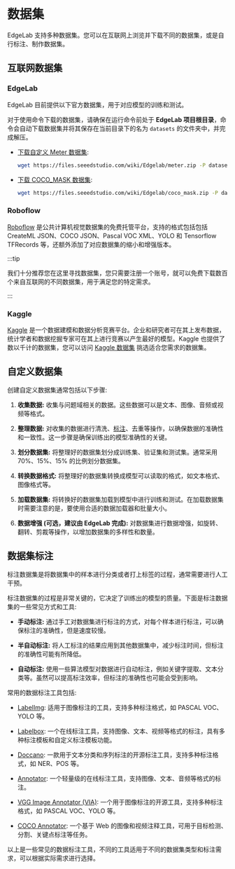 # 数据集

EdgeLab 支持多种数据集。您可以在互联网上浏览并下载不同的数据集，或是自行标注、制作数据集。

## 互联网数据集

### EdgeLab

EdgeLab 目前提供以下官方数据集，用于对应模型的训练和测试。

对于使用命令下载的数据集，请确保在运行命令前处于 **EdgeLab 项目根目录**，命令会自动下载数据集并将其保存在当前目录下的名为 `datasets` 的文件夹中，并完成解压。

- [下载自定义 Meter 数据集](https://files.seeedstudio.com/wiki/Edgelab/meter.zip):

  ```sh
  wget https://files.seeedstudio.com/wiki/Edgelab/meter.zip -P datasets && unzip datasets/meter.zip -d datasets
  ```

- [下载 COCO_MASK 数据集](https://files.seeedstudio.com/wiki/Edgelab/coco_mask.zip):

  ```sh
  wget https://files.seeedstudio.com/wiki/Edgelab/coco_mask.zip -P datasets && unzip datasets/coco_mask.zip -d datasets
  ```

### Roboflow

[Roboflow](https://public.roboflow.com/) 是公共计算机视觉数据集的免费托管平台，支持的格式包括包括 CreateML JSON、COCO JSON、Pascal VOC XML、YOLO 和 Tensorflow TFRecords 等，还额外添加了对应数据集的缩小和增强版本。

:::tip

我们十分推荐您在这里寻找数据集，您只需要注册一个账号，就可以免费下载数百个来自互联网的不同数据集，用于满足您的特定需求。

:::

### Kaggle

[Kaggle](https://www.kaggle.com/) 是一个数据建模和数据分析竞赛平台。企业和研究者可在其上发布数据，统计学者和数据挖掘专家可在其上进行竞赛以产生最好的模型。Kaggle 也提供了数以千计的数据集，您可以访问 [Kaggle 数据集](https://www.kaggle.com/datasets) 挑选适合您需求的数据集。

## 自定义数据集

创建自定义数据集通常包括以下步骤:

1. **收集数据:** 收集与问题域相关的数据。这些数据可以是文本、图像、音频或视频等格式。

2. **整理数据:** 对收集的数据进行清洗、[标注](#%E6%95%B0%E6%8D%AE%E9%9B%86%E6%A0%87%E6%B3%A8)、去重等操作，以确保数据的准确性和一致性。这一步骤是确保训练出的模型准确性的关键。

3. **划分数据集:** 将整理好的数据集划分成训练集、验证集和测试集。通常采用 70%、15%、15% 的比例划分数据集。

4. **转换数据格式:** 将整理好的数据集转换成模型可以读取的格式，如文本格式、图像格式等。

5. **加载数据集:** 将转换好的数据集加载到模型中进行训练和测试。在加载数据集时需要注意的是，要使用合适的数据加载器和批量大小。

6. **数据增强 (可选，建议由 EdgeLab 完成):** 对数据集进行数据增强，如旋转、翻转、剪裁等操作，以增加数据集的多样性和数量。

## 数据集标注

标注数据集是将数据集中的样本进行分类或者打上标签的过程，通常需要进行人工干预。

标注数据集的过程是非常关键的，它决定了训练出的模型的质量。下面是标注数据集的一些常见方式和工具:

- **手动标注:** 通过手工对数据集进行标注的方式，对每个样本进行标注，可以确保标注的准确性，但是速度较慢。

- **半自动标注:** 将人工标注的结果应用到其他数据集中，减少标注时间，但标注的准确性可能有所降低。

- **自动标注:** 使用一些算法模型对数据进行自动标注，例如关键字提取、文本分类等。虽然可以提高标注效率，但标注的准确性也可能会受到影响。

常用的数据标注工具包括:

- [LabelImg](https://github.com/heartexlabs/labelImg): 适用于图像标注的工具，支持多种标注格式，如 PASCAL VOC、YOLO 等。

- [Labelbox](https://labelbox.com/): 一个在线标注工具，支持图像、文本、视频等格式的标注，具有多种标注模板和自定义标注模板功能。

- [Doccano](https://github.com/doccano/doccano): 一款用于文本分类和序列标注的开源标注工具，支持多种标注格式，如 NER、POS 等。

- [Annotator](https://github.com/openannotation/annotator): 一个轻量级的在线标注工具，支持图像、文本、音频等格式的标注。

- [VGG Image Annotator (VIA)](https://gitlab.com/vgg/via): 一个用于图像标注的开源工具，支持多种标注格式，如 PASCAL VOC、YOLO 等。

- [COCO Annotator](https://github.com/jsbroks/coco-annotator): 一个基于 Web 的图像和视频注释工具，可用于目标检测、分割、关键点标注等任务。

以上是一些常见的数据标注工具，不同的工具适用于不同的数据集类型和标注需求，可以根据实际需求进行选择。
